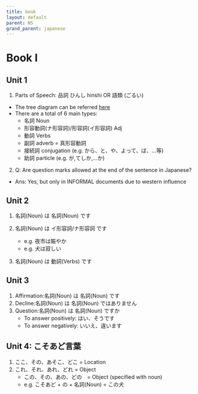 ```yaml
---
title: book
layout: default
parent: N5
grand_parent: japanese
---
```

# Book I
## Unit 1
1. Parts of Speech: 品詞 ひんし hinshi OR 語類 (ごるい)
- The tree diagram can be referred [here](https://ja.wikipedia.org/wiki/%E6%97%A5%E6%9C%AC%E8%AA%9E#/media/%E3%83%95%E3%82%A1%E3%82%A4%E3%83%AB:JapanesePartsOfSpeech.png)
- There are a total of 6 main types:
    - 名詞 Noun
    - 形容動詞(ナ形容詞)/形容詞(イ形容詞) Adj
    - 動詞 Verbs
    - 副詞 adverb = 真形容動詞
    - 接続詞 conjugation (e.g. から、と、や、よって、ば、...等)
    - 助詞 particle (e.g. が,てしか,...か)

2. Q: Are question marks allowed at the end of the sentence in Japanese?
- Ans: Yes, but only in INFORMAL documents due to western influence

## Unit 2
1. 名詞(Noun) は 名詞(Noun) です
2. 名詞(Noun) は イ形容詞/ナ形容詞 です 
    - e.g. 夜市は賑やか
    - e.g. 犬は寂しい

3. 名詞(Noun) は 動詞(Verbs) です

## Unit 3
1. Affirmation:名詞(Noun) は 名詞(Noun) です
2. Decline:名詞(Noun) は 名詞(Noun) ではありません
3. Question:名詞(Noun) は 名詞(Noun) ですか
    - To answer positively: はい、そうです
    - To answer negatively: いいえ、違います

## Unit 4: こそあど言葉
1. ここ、その、あそこ、どこ = Location
2. これ、それ、あれ、どれ = Object
    - この、その、あの、どの　= Object (specified with noun)
    - e.g. こそあど + の + 名詞(Noun) =  この犬
